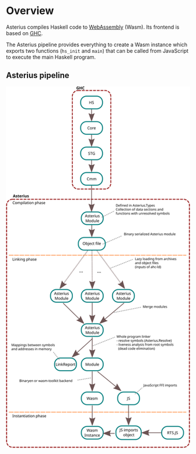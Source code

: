 # Overview

Asterius compiles Haskell code to [WebAssembly](https://webassembly.org/)
(Wasm). Its frontend is based on [GHC](https://www.haskell.org/ghc/).

The Asterius pipeline provides everything to create a Wasm instance which
exports two functions (``hs_init`` and ``main``) that can be called from
JavaScript to execute the main Haskell program.

## Asterius pipeline

![Asterius piepeline](pipeline.svg)
